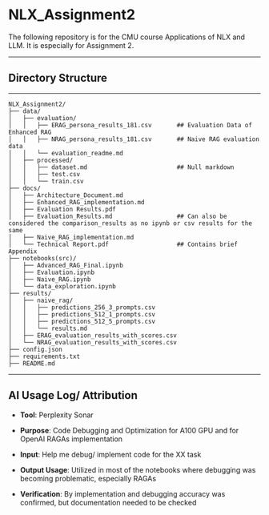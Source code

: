 # NLX_Assignment2
The following repository is for the CMU course Applications of NLX and LLM. It is especially for Assignment 2.
**** 
## Directory Structure
****
```
NLX_Assignment2/
├── data/
│   ├── evaluation/
│   │   ├── ERAG_persona_results_181.csv       ## Evaluation Data of Enhanced RAG
│   │   ├── NRAG_persona_results_181.csv       ## Naive RAG evaluation data
│   │   └── evaluation_readme.md
│   ├── processed/
│   │   ├── dataset.md                         ## Null markdown
│   │   ├── test.csv
│   │   └── train.csv
├── docs/
│   ├── Architecture_Document.md          
│   ├── Enhanced_RAG_implementation.md
│   ├── Evaluation Results.pdf
│   ├── Evaluation_Results.md                  ## Can also be considered the comparison_results as no ipynb or csv results for the same
│   ├── Naive_RAG_implementation.md
│   └── Technical Report.pdf                   ## Contains brief Appendix
├── notebooks(src)/                             
│   ├── Advanced_RAG_Final.ipynb
│   ├── Evaluation.ipynb
│   ├── Naive_RAG.ipynb
│   └── data_exploration.ipynb
├── results/                                  
│   ├── naive_rag/
│   │   ├── predictions_256_3_prompts.csv
│   │   ├── predictions_512_1_prompts.csv
│   │   ├── predictions_512_5_prompts.csv
│   │   └── results.md
│   ├── ERAG_evaluation_results_with_scores.csv
│   └── NRAG_evaluation_results_with_scores.csv
├── config.json
├── requirements.txt
├── README.md

```

****

## AI Usage Log/ Attribution

- **Tool**: Perplexity Sonar
  
- **Purpose**: Code Debugging and Optimization for A100 GPU and for OpenAI RAGAs implementation
  
- **Input**: Help me debug/ implement code for the XX task
  
- **Output Usage**: Utilized in most of the notebooks where debugging was becoming problematic, especially RAGAs

- **Verification**: By implementation and debugging accuracy was confirmed, but documentation needed to be checked

